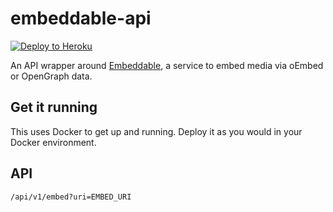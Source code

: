 # embeddable-api

[![Deploy to Heroku](https://www.herokucdn.com/deploy/button.svg)](https://heroku.com/deploy)

An API wrapper around [Embeddable](https://github.com/deseretdigital/embeddable), a service to embed media
via oEmbed or OpenGraph data.

## Get it running

This uses Docker to get up and running. Deploy it as you would in your Docker environment.

## API

`/api/v1/embed?uri=EMBED_URI`
